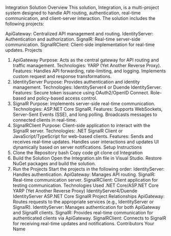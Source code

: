 Integration Solution
Overview
This solution, Integration, is a multi-project system designed to handle API routing, authentication, real-time communication, and client-server interaction. The solution includes the following projects:

ApiGateway: Centralized API management and routing.
IdentityServer: Authentication and authorization.
SignalR: Real-time server-side communication.
SignalRClient: Client-side implementation for real-time updates.
Projects
1. ApiGateway
Purpose:
Acts as the central gateway for API routing and traffic management.
Technologies:
YARP (Yet Another Reverse Proxy).
Features:
Handles API forwarding, rate-limiting, and logging.
Implements custom request and response transformations.
2. IdentityServer
Purpose:
Provides authentication and identity management.
Technologies:
IdentityServer4 or Duende IdentityServer.
Features:
Secure token issuance using OAuth2/OpenID Connect.
Role-based and policy-based access control.
3. SignalR
Purpose:
Implements server-side real-time communication.
Technologies:
ASP.NET Core SignalR.
Features:
Supports WebSockets, Server-Sent Events (SSE), and long polling.
Broadcasts messages to connected clients in real-time.
4. SignalRClient
Purpose:
Client-side application to interact with the SignalR server.
Technologies:
.NET SignalR Client or JavaScript/TypeScript for web-based clients.
Features:
Sends and receives real-time updates.
Handles user interactions and updates UI dynamically based on server notifications.
Setup Instructions
1. Clone the Repository
bash
Copy code
git clone <repository-url>
cd Integration
2. Build the Solution
Open the Integration.sln file in Visual Studio.
Restore NuGet packages and build the solution.
3. Run the Projects
Start the projects in the following order:
IdentityServer: Handles authentication.
ApiGateway: Manages API routing.
SignalR: Real-time communication server.
SignalRClient: Client application for testing communication.
Technologies Used
.NET Core/ASP.NET Core
YARP (Yet Another Reverse Proxy)
IdentityServer4/Duende IdentityServer
ASP.NET Core SignalR
Project Relationships
ApiGateway:
Routes requests to the appropriate services (e.g., IdentityServer or SignalR).
IdentityServer:
Manages authentication for both ApiGateway and SignalR clients.
SignalR:
Provides real-time communication for authenticated clients via ApiGateway.
SignalRClient:
Connects to SignalR for receiving real-time updates and notifications.
Contributors
Your Name
